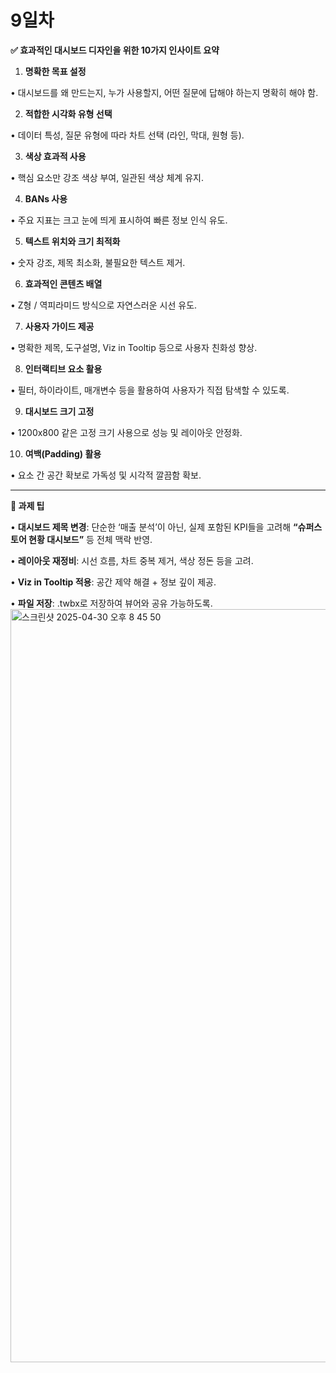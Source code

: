 # 9일차

**✅ 효과적인 대시보드 디자인을 위한 10가지 인사이트 요약**

1.	**명확한 목표 설정**

•	대시보드를 왜 만드는지, 누가 사용할지, 어떤 질문에 답해야 하는지 명확히 해야 함.

2.	**적합한 시각화 유형 선택**

•	데이터 특성, 질문 유형에 따라 차트 선택 (라인, 막대, 원형 등).

3.	**색상 효과적 사용**

•	핵심 요소만 강조 색상 부여, 일관된 색상 체계 유지.

4.	**BANs 사용**

•	주요 지표는 크고 눈에 띄게 표시하여 빠른 정보 인식 유도.

5.	**텍스트 위치와 크기 최적화**

•	숫자 강조, 제목 최소화, 불필요한 텍스트 제거.

6.	**효과적인 콘텐츠 배열**

•	Z형 / 역피라미드 방식으로 자연스러운 시선 유도.

7.	**사용자 가이드 제공**

•	명확한 제목, 도구설명, Viz in Tooltip 등으로 사용자 친화성 향상.

8.	**인터랙티브 요소 활용**

•	필터, 하이라이트, 매개변수 등을 활용하여 사용자가 직접 탐색할 수 있도록.

9.	**대시보드 크기 고정**

•	1200x800 같은 고정 크기 사용으로 성능 및 레이아웃 안정화.

10.	**여백(Padding) 활용**

•	요소 간 공간 확보로 가독성 및 시각적 깔끔함 확보.

---

**🧩 과제 팁**

•	**대시보드 제목 변경**: 단순한 ‘매출 분석’이 아닌, 실제 포함된 KPI들을 고려해 **“슈퍼스토어 현황 대시보드”** 등 전체 맥락 반영.

•	**레이아웃 재정비**: 시선 흐름, 차트 중복 제거, 색상 정돈 등을 고려.

•	**Viz in Tooltip 적용**: 공간 제약 해결 + 정보 깊이 제공.

•	**파일 저장**: .twbx로 저장하여 뷰어와 공유 가능하도록.
<img width="1205" alt="스크린샷 2025-04-30 오후 8 45 50" src="https://github.com/user-attachments/assets/3de3b369-d9ea-41f2-95c0-58f55311bed1" />

